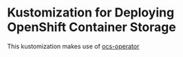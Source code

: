 # Kustomization for Deploying OpenShift Container Storage

This kustomization makes use of [ocs-operator](https://github.com/openshift/ocs-operator)
